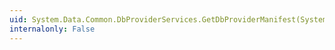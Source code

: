 ```yaml
---
uid: System.Data.Common.DbProviderServices.GetDbProviderManifest(System.String)
internalonly: False
---
```

